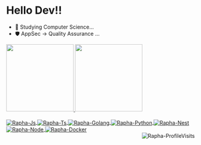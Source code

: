 # Hello Dev!!

- 📝 Studying Computer Science...
- 🛡️ AppSec -> Quality Assurance ...
<div>
  <a href="https://github.com/angeloraphaeldev">
  <img height="180em" src="https://github-readme-stats.vercel.app/api?username=angeloraphaeldev&show_icons=true&theme=dark&include_all_commits=true&count_private=true"/>
  <img height="180em" src="https://github-readme-stats.vercel.app/api/top-langs/?username=angeloraphaeldev&layout=compact&langs_count=7&theme=dark"/>
</div>
 
 <div style="display: inline_block"><br>
  <img align="center" alt="Rapha-Js" src="https://img.shields.io/badge/JavaScript-323330?style=for-the-badge&logo=javascript&logoColor=F7DF1E">
  <img align="center" alt="Rapha-Ts"  src="https://img.shields.io/badge/TypeScript-007ACC?style=for-the-badge&logo=typescript&logoColor=white">
  <img align="center" alt="Rapha-Golang" src="https://img.shields.io/badge/Go-00ADD8?style=for-the-badge&logo=go&logoColor=white">
  <img align="center" alt="Rapha-Python"  src="https://img.shields.io/badge/Python-14354C?style=for-the-badge&logo=python&logoColor=white">
  <img align="center" alt="Rapha-Nest"  src="https://img.shields.io/badge/nestjs-%23E0234E.svg?style=for-the-badge&logo=nestjs&logoColor=white">
  <img align="center" alt="Rapha-Node"src="https://img.shields.io/badge/Node.js-43853D?style=for-the-badge&logo=node.js&logoColor=white">
  <img align="center" alt="Rapha-Docker" src="https://img.shields.io/badge/docker-%230db7ed.svg?style=for-the-badge&logo=docker&logoColor=white">
</div>
 
  <img align="right" alt="Rapha-ProfileVisits" src="https://komarev.com/ghpvc/?username=angeloraphaeldev&color=blueviolet&style=flat-plastic&label=PROFILE+VIEWS"/>
   
   
 </div>

  
